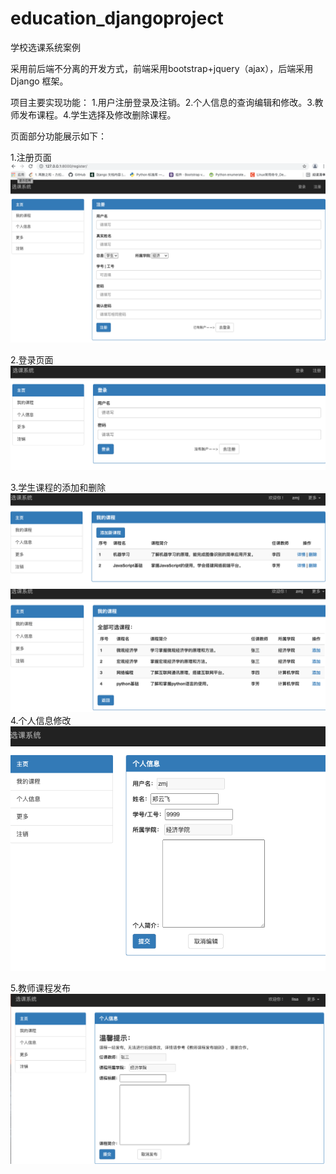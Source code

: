 # education_djangoproject
学校选课系统案例

采用前后端不分离的开发方式，前端采用bootstrap+jquery（ajax），后端采用Django 框架。

项目主要实现功能：
1.用户注册登录及注销。2.个人信息的查询编辑和修改。3.教师发布课程。4.学生选择及修改删除课程。

页面部分功能展示如下：

1.注册页面
![img.png](img.png)

2.登录页面
![img_1.png](img_1.png)

3.学生课程的添加和删除
![img_2.png](img_2.png)
![img_3.png](img_3.png)
4.个人信息修改
![img_4.png](img_4.png)

5.教师课程发布
![img_5.png](img_5.png)
